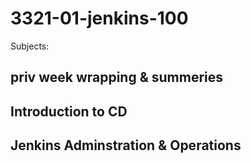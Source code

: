 # 3321-01-jenkins-100

Subjects:

## priv week wrapping & summeries

## Introduction to CD

## Jenkins Adminstration & Operations


